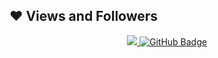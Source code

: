 ## ❤ Views and Followers

<div class="shit" style="text-align: center">
    <a href="https://github.com/Meghna-DAS/github-profile-views-counter">
        <img src="https://komarev.com/ghpvc/?username=RazerFiveM">
    </a>
    <a href="https://github.com/RazerFiveM?tab=followers"><img src="https://img.shields.io/github/followers/RazerFiveM?label=Followers&style=social" alt="GitHub Badge" </a>
</div>
